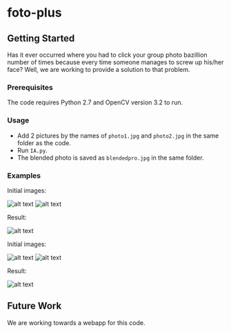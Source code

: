# foto-plus

## Getting Started

Has it ever occurred where you had to click your group photo bazillion number of times because every time someone manages to screw up his/her face? Well, we are working to provide a solution to that problem.

### Prerequisites

The code requires Python 2.7 and OpenCV version 3.2 to run.

### Usage

* Add 2 pictures by the names of `photo1.jpg` and `photo2.jpg` in the same folder as the code.
* Run `IA.py`.
* The blended photo is saved as `blendedpro.jpg` in the same folder.

### Examples

Initial images:

![alt text](https://raw.githubusercontent.com/anne27/foto-plus/master/test_images/photo1.jpg)
![alt text](https://raw.githubusercontent.com/anne27/foto-plus/master/test_images/photo2.jpg)

Result:

![alt text](https://raw.githubusercontent.com/anne27/foto-plus/master/test_images/result.jpg)

Initial images:

![alt text](https://raw.githubusercontent.com/anne27/foto-plus/master/test_images/pic1.jpg)
![alt text](https://raw.githubusercontent.com/anne27/foto-plus/master/test_images/pic2.jpg)

Result:

![alt text](https://raw.githubusercontent.com/anne27/foto-plus/master/test_images/result_1.jpg)


## Future Work

We are working towards a webapp for this code.
